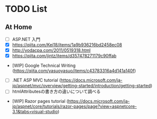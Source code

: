 # TODO List
## At Home
 - [ ] ASP.NET 入門
 - [x] https://qiita.com/Kei18/items/1a9b936216bd2458ec08
 - [x] http://yodacpa.com/2011/0519318.html
 - [x] https://qiita.com/jintz/items/d357478271179c90ffab
 - [WIP] Google Technical Writing (https://qiita.com/yasuoyasuo/items/c43783316a4d141a140f)
 - [ ] .NET ASP MVC tutorial (https://docs.microsoft.com/ja-jp/aspnet/mvc/overview/getting-started/introduction/getting-started)
 - [ ] htmlAttributesの書き方の違いについて調べる
 - [WIP] Razor pages tutorial (https://docs.microsoft.com/ja-jp/aspnet/core/tutorials/razor-pages/page?view=aspnetcore-3.1&tabs=visual-studio)
